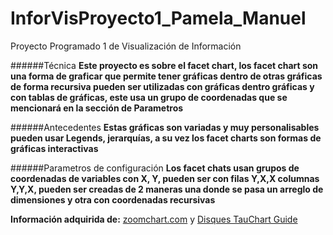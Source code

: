 # InforVisProyecto1_Pamela_Manuel
Proyecto Programado 1 de Visualización de Información

######Técnica
**Este proyecto es sobre el facet chart, los facet chart son una forma de 
graficar que permite tener gráficas dentro de otras gráficas de forma recursiva
pueden ser utilizadas con gráficas dentro gráficas y con tablas de gráficas,
este usa un grupo de coordenadas que se mencionará en la sección de Parametros**

######Antecedentes
**Estas gráficas son variadas y muy personalisables pueden usar Legends, jerarquías,
a su vez los facet charts son formas de gráficas interactivas**

######Parametros de configuración
**Los facet chats usan grupos de coordenadas de variables con X, Y, pueden ser con 
filas Y,X,X columnas Y,Y,X, pueden ser creadas de 2 maneras una donde se pasa un
arreglo de dimensiones y otra con coordenadas recursivas**

**Información adquirida de:**
[zoomchart.com](https://zoomcharts.com/en/blog/) y
[Disques TauChart Guide](http://api.taucharts.com/basic/facet.html ) 
